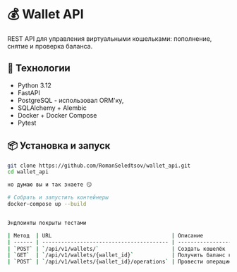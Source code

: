 # 💰 Wallet API

REST API для управления виртуальными кошельками: пополнение, снятие и проверка баланса.

## 🚀 Технологии

- Python 3.12
- FastAPI
- PostgreSQL - использовал ORM'ку, 
- SQLAlchemy + Alembic
- Docker + Docker Compose
- Pytest

## 📦 Установка и запуск

```bash
git clone https://github.com/RomanSeledtsov/wallet_api.git
cd wallet_api 

но думаю вы и так знаете 😏

# Собрать и запустить контейнеры
docker-compose up --build


Эндпоинты покрыты тестами 

| Метод  | URL                                      | Описание                                   |
| ------ | ---------------------------------------- | ------------------------------------------ |
| `POST` | `/api/v1/wallets/`                       | Создать кошелёк                            |
| `GET`  | `/api/v1/wallets/{wallet_id}`            | Получить баланс кошелька                   |
| `POST` | `/api/v1/wallets/{wallet_id}/operations` | Провести операцию `DEPOSIT` или `WITHDRAW` |
